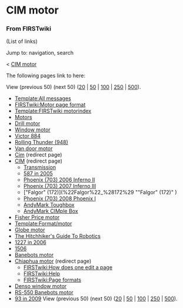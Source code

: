 

# CIM motor

### From FIRSTwiki

(List of links)

Jump to: navigation, search

&lt; [CIM motor](/index.php?title=CIM_motor&redirect=no "CIM motor" )  

The following pages link to here:

View (previous 50) (next 50)
([20](/index.php?title=Special:Whatlinkshere/CIM_motor&limit=20&from=0
"Special:Whatlinkshere/CIM motor" ) |
[50](/index.php?title=Special:Whatlinkshere/CIM_motor&limit=50&from=0
"Special:Whatlinkshere/CIM motor" ) |
[100](/index.php?title=Special:Whatlinkshere/CIM_motor&limit=100&from=0
"Special:Whatlinkshere/CIM motor" ) |
[250](/index.php?title=Special:Whatlinkshere/CIM_motor&limit=250&from=0
"Special:Whatlinkshere/CIM motor" ) |
[500](/index.php?title=Special:Whatlinkshere/CIM_motor&limit=500&from=0
"Special:Whatlinkshere/CIM motor" )).

  * [Template:All messages](Template:All_messages "Template:All messages" )
  * [FIRSTwiki:Motor page format](FIRSTwiki:Motor_page_format "FIRSTwiki:Motor page format" )
  * [Template:FIRSTwiki motorindex](Template:FIRSTwiki_motorindex "Template:FIRSTwiki motorindex" )
  * [Motors](Motors "Motors" )
  * [Drill motor](Drill_motor "Drill motor" )
  * [Window motor](Window_motor "Window motor" )
  * [Victor 884](Victor_884 "Victor 884" )
  * [Rolling Thunder (948)](Rolling_Thunder_%28948%29 "Rolling Thunder \(948\)" )
  * [Van door motor](Van_door_motor "Van door motor" )
  * [Cim](/index.php?title=Cim&redirect=no "Cim" ) (redirect page) 
  * [CIM](/index.php?title=CIM&redirect=no "CIM" ) (redirect page) 
    * [Transmission](Transmission "Transmission" )
    * [587 in 2005](587_in_2005 "587 in 2005" )
    * [Phoenix (703) 2006 Inferno II](Phoenix_%28703%29_2006_Inferno_II "Phoenix \(703\) 2006 Inferno II" )
    * [Phoenix (703) 2007 Inferno III](Phoenix_%28703%29_2007_Inferno_III "Phoenix \(703\) 2007 Inferno III" )
    * ["Falgor" (172)](%22Falgor%22_%28172%29 ""Falgor" \(172\)" )
    * [Phoenix (703) 2008 Phoenix I](Phoenix_%28703%29_2008_Phoenix_I "Phoenix \(703\) 2008 Phoenix I" )
    * [AndyMark Toughbox](AndyMark_Toughbox "AndyMark Toughbox" )
    * [AndyMark CIMple Box](AndyMark_CIMple_Box "AndyMark CIMple Box" )
  * [Fisher Price motor](Fisher_Price_motor "Fisher Price motor" )
  * [Template:Format/motor](Template:Format/motor "Template:Format/motor" )
  * [Globe motor](Globe_motor "Globe motor" )
  * [The Hitchhiker's Guide To Robotics](The_Hitchhiker%27s_Guide_To_Robotics "The Hitchhiker's Guide To Robotics" )
  * [1227 in 2006](1227_in_2006 "1227 in 2006" )
  * [1506](1506 "1506" )
  * [Banebots motor](Banebots_motor "Banebots motor" )
  * [Chiaphua motor](/index.php?title=Chiaphua_motor&redirect=no "Chiaphua motor" ) (redirect page) 
    * [FIRSTwiki:How does one edit a page](FIRSTwiki:How_does_one_edit_a_page "FIRSTwiki:How does one edit a page" )
    * [FIRSTwiki:Help](FIRSTwiki:Help "FIRSTwiki:Help" )
    * [FIRSTwiki:Page formats](FIRSTwiki:Page_formats "FIRSTwiki:Page formats" )
  * [Denso window motor](Denso_window_motor "Denso window motor" )
  * [RS-550 Banebots motor](RS-550_Banebots_motor "RS-550 Banebots motor" )
  * [93 in 2009](93_in_2009 "93 in 2009" )
View (previous 50) (next 50)
([20](/index.php?title=Special:Whatlinkshere/CIM_motor&limit=20&from=0
"Special:Whatlinkshere/CIM motor" ) |
[50](/index.php?title=Special:Whatlinkshere/CIM_motor&limit=50&from=0
"Special:Whatlinkshere/CIM motor" ) |
[100](/index.php?title=Special:Whatlinkshere/CIM_motor&limit=100&from=0
"Special:Whatlinkshere/CIM motor" ) |
[250](/index.php?title=Special:Whatlinkshere/CIM_motor&limit=250&from=0
"Special:Whatlinkshere/CIM motor" ) |
[500](/index.php?title=Special:Whatlinkshere/CIM_motor&limit=500&from=0
"Special:Whatlinkshere/CIM motor" )).

